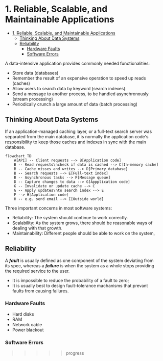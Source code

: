 # 1. Reliable, Scalable, and Maintainable Applications

- [1. Reliable, Scalable, and Maintainable Applications](#1-reliable-scalable-and-maintainable-applications)
  - [Thinking About Data Systems](#thinking-about-data-systems)
  - [Reliability](#reliability)
    - [Hardware Faults](#hardware-faults)
    - [Software Errors](#software-errors)

A data-intensive application provides commonly needed functionalities:

- Store data (databases)
- Remember the result of an expensive operation to speed up reads (caches)
- Allow users to search data by keyword (search indexes)
- Send a message to another process, to be handled asynchronously (stream
  processing)
- Periodically crunch a large amount of data (batch processing)

## Thinking About Data Systems

If an application-managed caching layer, or a full-text search server was
separated from the main database, it is normally the application code's
responsibility to keep those caches and indexes in sync with the main database.

```mermaid
flowchart TD
    A[API] -- Client requests --> B[Application code]
    B -- Read requests\ncheck if data is cached --> C[In-memory cache]
    B -- Cache misses and writes --> D[Primary database]
    B -- Search requests --> E[Full-text index]
    B -- Asynchronous tasks --> F[Message queue]
    D -- Capture changes to data --> G[Appplication code]
    G -- Invalidate or update cache --> C
    G -- Apply updates\nto search index --> E
    F --> H[Application code]
    H -- e.g. send email --> I[Outside world]
```

Three important concerns in most software systems:

- Reliability: The system should continue to work correctly.
- Scalability: As the system grows, there should be reasonable ways of dealing
  with that growth.
- Maintainability: Different people should be able to work on the system,

## Reliability

A ***fault*** is usually defined as one component of the system deviating from
its spec, whereas a ***failure*** is when the system as a whole stops providing
the required service to the user.

- It is impossible to reduce the probability of a fault to zero;
- It is usually best to design fault-tolerance machanisms that prevant faults
  from causing failures.

### Hardware Faults

- Hard disks
- RAM
- Network cable
- Power blackout

### Software Errors

>>>>> progress
